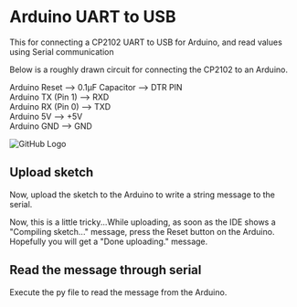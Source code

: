 # Arduino UART to USB

This for connecting a CP2102 UART to USB for Arduino, and read values using Serial communication

Below is a roughly drawn circuit for connecting the CP2102 to an Arduino.

Arduino Reset --> 0.1µF Capacitor --> DTR PIN<br>
Arduino TX (Pin 1) --> RXD<br>
Arduino RX (Pin 0) --> TXD<br>
Arduino 5V --> +5V<br>
Arduino GND --> GND<br>

 


![GitHub Logo](https://i.imgur.com/9ARoQhP.png)

## Upload sketch
Now, upload the sketch to the Arduino to write a string message to the serial.

Now, this is a little tricky...While uploading, as soon as the IDE shows a "Compiling sketch..." message, press the Reset button on the Arduino. Hopefully you will get a "Done uploading." message.

## Read the message through serial

Execute the py file to read the message from the Arduino.